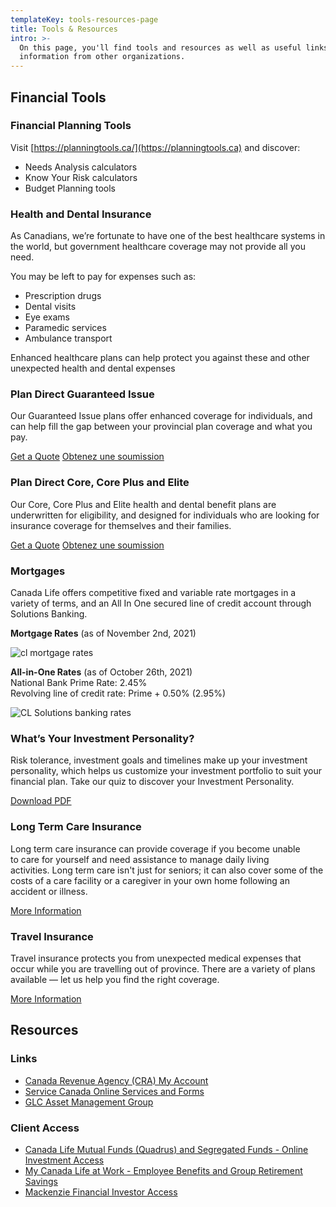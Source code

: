 ```yaml
---
templateKey: tools-resources-page
title: Tools & Resources
intro: >-
  On this page, you'll find tools and resources as well as useful links to
  information from other organizations.
---
```

## Financial Tools

### Financial Planning Tools

Visit [https://planningtools.ca/](https://planningtools.ca) and discover:

* Needs Analysis calculators
* Know Your Risk calculators
* Budget Planning tools

### Health and Dental Insurance

As Canadians, we’re fortunate to have one of the best healthcare systems in the world, but government healthcare coverage may not provide all you need.

You may be left to pay for expenses such as:

* Prescription drugs
* Dental visits
* Eye exams
* Paramedic services
* Ambulance transport

Enhanced healthcare plans can help protect you against these and other unexpected health and dental expenses

### Plan Direct Guaranteed Issue

Our Guaranteed Issue plans offer enhanced coverage for individuals, and can help fill the gap between your provincial plan coverage and what you pay.

<a href="https://www.e-benefit.com/en/eb/plandirect/hl/458cb7f12145a847e68cc0c34a5b440da2c9a29d707592aaa958acd4a1b21651" target="_blank" class="button button-1">Get a Quote</a>
<a href="https://www.e-benefit.com/fr/plandirect/about_plandirect.html?wl=" target="_blank" class="button button-1">Obtenez une soumission</a>

### Plan Direct Core, Core Plus and Elite

Our Core, Core Plus and Elite health and dental benefit plans are underwritten for eligibility, and designed for individuals who are looking for insurance coverage for themselves and their families.

<a href="https://www.e-benefit.com/en/eb/sonata/hl/458cb7f12145a847e68cc0c34a5b440da2c9a29d707592aaa958acd4a1b21651" target="_blank" class="button button-1">Get a Quote</a>
<a href="https://www.e-benefit.com/fr/sonata/about_sonata.html?wl=" target="_blank" class="button button-1">Obtenez une soumission</a>

### Mortgages

Canada Life offers competitive fixed and variable rate mortgages in a variety of terms, and an All In One secured line of credit account through Solutions Banking.

**Mortgage Rates** (as of November 2nd, 2021)

![cl mortgage rates](/img/canada-life-mortgage-rates.png "Mortgage Rates")

**All-in-One Rates** (as of October 26th, 2021)\
National Bank Prime Rate: 2.45%\
Revolving line of credit rate: Prime + 0.50% (2.95%)

![CL Solutions banking rates](/img/solutions-banking-rates.jpg "Solutions Banking Rates")

### What’s Your Investment Personality?

Risk tolerance, investment goals and timelines make up your investment personality, which helps us customize your investment portfolio to suit your financial plan. Take our quiz to discover your Investment Personality.

<a href="/img/investment-voyager.pdf" target="_blank" class="button button-1">Download PDF</a>

### Long Term Care Insurance

Long term care insurance can provide coverage if you become unable to care for yourself and need assistance to manage daily living activities. Long term care isn't just for seniors; it can also cover some of the costs of a care facility or a caregiver in your own home following an accident or illness. 

<a href="/book-a-meeting/" target="_blank" class="button button-1">More Information</a>

### Travel Insurance

Travel insurance protects you from unexpected medical expenses that occur while you are travelling out of province. There are a variety of plans available — let us help you find the right coverage.

<a href="https://www.securiglobe.com/en/?aff=WEB210" target="_blank" class="button button-1">More Information</a>

## Resources

### Links

* <a href="http://www.cra-arc.gc.ca/esrvc-srvce/tx/ndvdls/myccnt/menu-eng.html" target="_blank">Canada Revenue Agency (CRA) My Account</a>
* <a href="http://www.servicecanada.gc.ca/eng/online/index.shtml" target="_blank">Service Canada Online Services and Forms</a>
* <a href="http://glc-amgroup.com/04-00_Individual_investors.html" target="_blank">GLC Asset Management Group</a>

### Client Access

* <a href="https://quadrus.univeriscloud.com/landing/home">Canada Life Mutual Funds (Quadrus) and Segregated Funds - Online Investment Access </a>
* <a href="https://my.canadalife.com/climsMyLogin?startURL=%2Fidp%2Flogin%3Fapp%3D0sp16000000PBNI">My Canada Life at Work - Employee Benefits and Group Retirement Savings</a>
* <a href="https://access.mackenziefinancial.com/investor/en/logon.do" target="_blank">Mackenzie Financial Investor Access</a>
